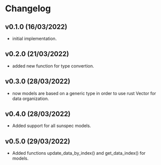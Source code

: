 <!-- SPDX-FileCopyrightText: Copyright (c) 2022-2023 Gustavo Denardin <gustavo.denardin@gmail.com> -->
<!-- SPDX-License-Identifier: Apache-2.0 -->

# Changelog

## v0.1.0 (16/03/2022)

- initial implementation.


## v0.2.0 (21/03/2022)

- added new function for type convertion.


## v0.3.0 (28/03/2022)

- now models are based on a generic type in order to use rust Vector for data organization.


## v0.4.0 (28/03/2022)

- Added support for all sunspec models.


## v0.5.0 (29/03/2022)

- Added functions update_data_by_index() and get_data_index() for models.